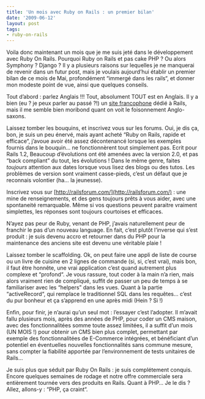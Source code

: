 ```yaml
---
title: 'Un mois avec Ruby on Rails : un premier bilan'
date: '2009-06-12'
layout: post
tags:
- ruby-on-rails
---
```


Voila donc maintenant un mois que je me suis jeté dans le développement avec Ruby On Rails. Pourquoi Ruby on Rails et pas cake PHP ? Ou alors Symphony ? Django ? Il y a plusieurs raisons sur lequelles je ne manquerai de revenir dans un futur post, mais je voulais aujourd’hui établir un premier bilan de ce mois de Mai, profondément “immergé dans les rails“, et donner mon modeste point de vue, ainsi que quelques conseils.

Tout d’abord : parlez Anglais !!! Tout, absolument TOUT est en Anglais. Il y a bien (eu ? je peux parler au passé ?!) un
[site francophone](http://railsfrance.org/) dédié à Rails, mais il me semble bien moribond quant on voit le foisonnement Anglo-saxons.

Laissez tomber les bouquins, et inscrivez vous sur les forums. Oui, je dis ça, bon, je suis un peu énervé, mais ayant acheté “Ruby on Rails, rapide et efficace“, j’avoue avoir été assez décontenancé lorsque les exemples fournis dans le bouquin… ne fonctionnèrent tout simplement pas. Ecrit pour Rails 1.2, Beaucoup d’évolutions ont été amenées avec la version 2.0, et pas “back compliant” du tout, les évolutions ! Dans le même genre, faites _toujours_ attention aux dates lorsque vous lisez des blogs ou des tutos. Les problèmes de version sont vraiment casse-pieds, c’est un défaut que je reconnais volontier (ha… la jeunesse).

Inscrivez vous sur
[http://railsforum.com/](http://railsforum.com/) : une mine de renseignements, et des gens toujours prêts à vous aider, avec une spontaneité remarquable. Même si vos questions peuvent paraitre vraiment simplettes, les réponses sont toujours courtoises et efficaces.

N’ayez pas peur de Ruby, venant de PHP, j’avais naturellement peur de franchir le pas d’un nouveau language. En fait, c’est plutôt l’inverse qui s’est produit : je suis devenu accro et retourner dans du PHP pour la maintenance des anciens site est devenu une véritable plaie !

Laissez tomber le scaffolding. Ok, on peut faire une appli de liste de course ou un livre de cuisine en 2 lignes de commande (si, si, c’est vrai), mais bon, il faut être honnête, une vrai application c’est quand autrement plus complexe et “profond“. Je vous rassure, tout coder à la main n’a rien, mais alors vraiment rien de compliqué, suffit de passer un peu de temps à se familiariser avec les “helpers” dans les vues. Quant à la partie “activeRecord“, qui remplace le traditionnel SQL dans les requêtes… c’est du pur bonheur et ça s’apprend en une après midi (Hein ? Si !)

Enfin, pour finir, je n’aurai qu’un seul mot : l’essayer c’est l’adopter. Il m’avait fallu plusieurs mois, après des années de PHP, pour coder un CMS maison, avec des fonctionnalitées somme toute assez limitées, il a suffit d’un mois (UN MOIS !) pour obtenir un CMS bien plus complet, permettant par exemple des fonctionnalitées de E-Commerce intégrées, et bénéficiant d’un potentiel en éventuelles nouvelles fonctionnalités sans commune mesure, sans compter la fiabilité apportée par l’environnement de tests unitaires de Rails…

Je suis plus que séduit par Ruby On Rails : je suis complétement conquis. Encore quelques semaines de rodage et notre offre commerciale sera entièrement tournée vers des produits en Rails. Quant à PHP… Je le dis ? Allez, allons-y : “PHP, ça craint“.
